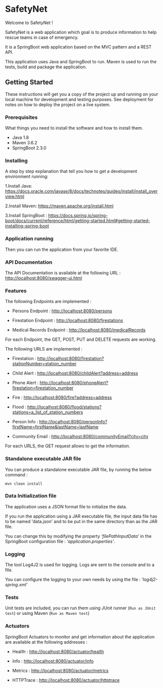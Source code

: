 # SafetyNet
Welcome to SafetyNet !

SafetyNet is a web application which goal is to produce information to help rescue teams in case of emergency.

It is a SpringBoot web application based on the MVC pattern and a REST API.

This application uses Java and SpringBoot to run. Maven is used to run the tests, build and package the application.

## Getting Started

These instructions will get you a copy of the project up and running on your local machine for development and testing purposes. See deployment for notes on how to deploy the project on a live system.

### Prerequisites

What things you need to install the software and how to install them.

- Java 1.8
- Maven 3.6.2
- SpringBoot 2.3.0

### Installing

A step by step explanation that tell you how to get a development environment running:

1.Install Java:
<https://docs.oracle.com/javase/8/docs/technotes/guides/install/install_overview.html>

2.Install Maven:
<https://maven.apache.org/install.html>

3.Install SpringBoot :
<https://docs.spring.io/spring-boot/docs/current/reference/html/getting-started.html#getting-started-installing-spring-boot>

### Application running

Then you can run the application from your favorite IDE.

### API Documentation

The API Documentation is available at the following URL : <http://localhost:8080/swagger-ui.html>


### Features
The following Endpoints are implemented :

- Persons Endpoint : <http://localhost:8080/persons>

- Firestation Endpoint : <http://localhost:8080/firestations>

- Medical Records Endpoint : <http://localhost:8080/medicalRecords>

For each Endpoint, the GET, POST, PUT and DELETE requests are working.

The following URLS are implemented :

- Firestation : <http://localhost:8080/firestation?stationNumber=station_number>

- Child Alert : <http://localhost:8080/childAlert?address=address>

- Phone Alert : <http://localhost:8080/phoneAlert?firestation=firestation_number>

- Fire : <http://localhost:8080/fire?address=address>

- Flood : <http://localhost:8080/flood/stations?stations=a_list_of_station_numbers>

- Person Info : <http://localhost:8080/personInfo?firstName=firstName&lastName=lastName>

- Community Email : <http://localhost:8080/communityEmail?city=city>

For each URLS, the GET request allows to get the information.

### Standalone executable JAR file

You can produce a standalone executable JAR file, by running the below command :

`mvn clean install`

### Data Initialization file

The application uses a JSON format file to initialize the data. 

If you run the application using a JAR executable file, the input data file has to be named 'data.json' and to be put in the same directory than as the JAR file. 

You can change this by modifying the property *'filePathInputData'* in the SpringBoot configuration file : *'application.properties'*.

### Logging

The tool Log4J2 is used for logging. Logs are sent to the console and to a file.

You can configure the logging to your own needs by using the file : *'log4j2-spring.xml'*

### Tests

Unit tests are included, you can run them using JUnit runner (`Run as JUnit test`) or using Maven (`Run as Maven test`)

### Actuators

SpringBoot Actuators to monitor and get information about the application are available at the following addresses :

- Health : <http://localhost:8080/actuator/health>

- Info : <http://localhost:8080/actuator/info>

- Metrics : <http://localhost:8080/actuator/metrics>

- HTTPTrace : <http://localhost:8080/actuator/httptrace>

